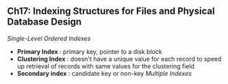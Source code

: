 ## **Ch17: Indexing Structures for Files and Physical Database Design**
_Single-Level Ordered Indexes_
- **Primary Index** : primary key, pointer to a disk block
- **Clustering Index** : doesn&#39;t have a unique value for each record to speed up retrieval of records with same values for the clustering field
- **Secondary index** : candidate key or non-key
_Multiple Indexes_